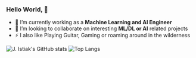 ### Hello World, 👋

<!--
**jabidishtiaque/jabidishtiaque** is a ✨ _special_ ✨ repository because its `README.md` (this file) appears on your GitHub profile.

Here are some ideas to get you started:

- 🔭 I’m currently working on ...
- 🌱 I’m currently learning ...
- 👯 I’m looking to collaborate on ...
- 🤔 I’m looking for help with ...
- 💬 Ask me about ...
- 📫 How to reach me: ...
- 😄 Pronouns: ...
- ⚡ Fun fact: ...

---
- 📫 How to reach me: [LinkedIn](https://www.linkedin.com/in/jabid-ishtiaque/) 
- 😄 Pronouns: He/his 

<img align="center" src="https://github-readme-stats-sadman-yasar-sayem.vercel.app/api/top-langs/?username=jistiak&exclude_repo=mapbox-gl-js,nebullvm,osm-iD,mmrotate,myria3d,satellite-image-deep-learning,obsidian-translations,segmentation_models.pytorch,bn.javascript.info" />
-->


- 🔭 I’m currently working as a **Machine Learning and AI Engineer**
- 👯 I’m looking to collaborate on interesting **ML/DL or AI** related projects
- ⚡ I also like Playing Guitar, Gaming or roaming around in the wilderness


![J. Istiak's GitHub stats](https://github-readme-stats.vercel.app/api?username=jistiak&count_private=true&include_all_commits=true&show_icons=true) ![Top Langs](https://github-readme-stats.vercel.app/api/top-langs/?username=jistiak&layout=compact&exclude_repo=mapbox-gl-js,nebullvm,osm-iD,mmrotate,myria3d,satellite-image-deep-learning,obsidian-translations,segmentation_models.pytorch,bn.javascript.info)
  


